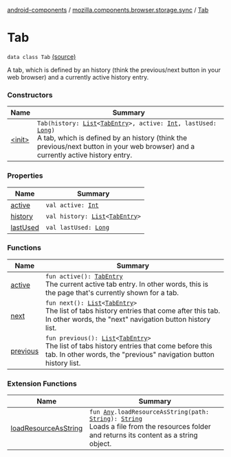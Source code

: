 [android-components](../../index.md) / [mozilla.components.browser.storage.sync](../index.md) / [Tab](./index.md)

# Tab

`data class Tab` [(source)](https://github.com/mozilla-mobile/android-components/blob/master/components/browser/storage-sync/src/main/java/mozilla/components/browser/storage/sync/RemoteTabsStorage.kt#L118)

A tab, which is defined by an history (think the previous/next button in your web browser) and
a currently active history entry.

### Constructors

| Name | Summary |
|---|---|
| [&lt;init&gt;](-init-.md) | `Tab(history: `[`List`](https://kotlinlang.org/api/latest/jvm/stdlib/kotlin.collections/-list/index.html)`<`[`TabEntry`](../-tab-entry/index.md)`>, active: `[`Int`](https://kotlinlang.org/api/latest/jvm/stdlib/kotlin/-int/index.html)`, lastUsed: `[`Long`](https://kotlinlang.org/api/latest/jvm/stdlib/kotlin/-long/index.html)`)`<br>A tab, which is defined by an history (think the previous/next button in your web browser) and a currently active history entry. |

### Properties

| Name | Summary |
|---|---|
| [active](active.md) | `val active: `[`Int`](https://kotlinlang.org/api/latest/jvm/stdlib/kotlin/-int/index.html) |
| [history](history.md) | `val history: `[`List`](https://kotlinlang.org/api/latest/jvm/stdlib/kotlin.collections/-list/index.html)`<`[`TabEntry`](../-tab-entry/index.md)`>` |
| [lastUsed](last-used.md) | `val lastUsed: `[`Long`](https://kotlinlang.org/api/latest/jvm/stdlib/kotlin/-long/index.html) |

### Functions

| Name | Summary |
|---|---|
| [active](active.md) | `fun active(): `[`TabEntry`](../-tab-entry/index.md)<br>The current active tab entry. In other words, this is the page that's currently shown for a tab. |
| [next](next.md) | `fun next(): `[`List`](https://kotlinlang.org/api/latest/jvm/stdlib/kotlin.collections/-list/index.html)`<`[`TabEntry`](../-tab-entry/index.md)`>`<br>The list of tabs history entries that come after this tab. In other words, the "next" navigation button history list. |
| [previous](previous.md) | `fun previous(): `[`List`](https://kotlinlang.org/api/latest/jvm/stdlib/kotlin.collections/-list/index.html)`<`[`TabEntry`](../-tab-entry/index.md)`>`<br>The list of tabs history entries that come before this tab. In other words, the "previous" navigation button history list. |

### Extension Functions

| Name | Summary |
|---|---|
| [loadResourceAsString](../../mozilla.components.support.test.file/kotlin.-any/load-resource-as-string.md) | `fun `[`Any`](https://kotlinlang.org/api/latest/jvm/stdlib/kotlin/-any/index.html)`.loadResourceAsString(path: `[`String`](https://kotlinlang.org/api/latest/jvm/stdlib/kotlin/-string/index.html)`): `[`String`](https://kotlinlang.org/api/latest/jvm/stdlib/kotlin/-string/index.html)<br>Loads a file from the resources folder and returns its content as a string object. |
